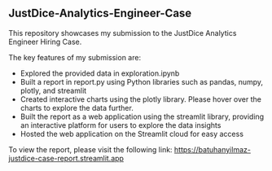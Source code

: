 ## JustDice-Analytics-Engineer-Case

This repository showcases my submission to the JustDice Analytics Engineer Hiring Case.

The key features of my submission are:

- Explored the provided data in exploration.ipynb
- Built a report in report.py using Python libraries such as pandas, numpy, plotly, and streamlit
- Created interactive charts using the plotly library. Please hover over the charts to explore the data further.
- Built the report as a web application using the streamlit library, providing an interactive platform for users to explore the data insights
- Hosted the web application on the Streamlit cloud for easy access

To view the report, please visit the following link: https://batuhanyilmaz-justdice-case-report.streamlit.app
